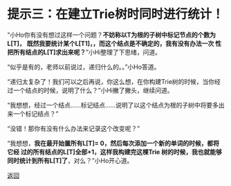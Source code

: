 # 提示三：在建立Trie树时同时进行统计！

“小Ho你有没有想过这样一个问题？**不妨称以T为根的子树中标记节点的个数为L[T]，
既然我要统计某个L[T1]，，而这个结点是不确定的，我有没有办法一次
性把所有结点的L[T]求出来呢？**”小Hi整理了下思绪，问道。

“似乎是有的，老师以前说过，递归什么的。。”小Ho答道。

“递归太复杂了！我们可以之后再说，你这么想，在你构建Trie树的时候，当你经过一个结点的时候，说明了什么？”小Hi撇了撇头，继续问道。

“我想想，经过一个结点……标记结点……说明了以这个结点为根的子树中将要多出来一个标记结点？”

“没错！那你有没有什么办法来记录这个改变呢？”

“我想想，**我在最开始置所有L[T]=
0，然后每次添加一个新的单词的时候，都将它经
过的所有结点的L[T]全部+1，这样我构建完这棵Trie
树的时候，我也就能够同时统计到所有L[T]了**，对么？”小Ho开心道。

[返回](./1014%20-%20trie树.md)